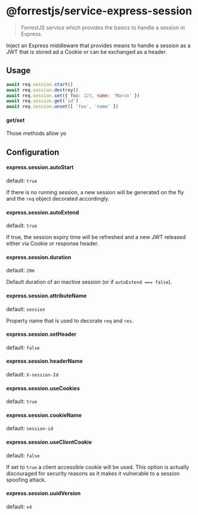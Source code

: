 # @forrestjs/service-express-session

> ForrestJS service which provides the basics to handle a session in Express.

Inject an Express middleware that provides means to handle a session as a JWT that
is stored ad a Cookie or can be exchanged as a header.

## Usage

```js
await req.session.start()
await req.session.destroy()
await req.session.set({ foo: 123, name: 'Marco' })
await req.session.get('id')
await req.session.unset([ 'foo', 'name' ])
```

#### get/set

Those methods allow yo

## Configuration

#### express.session.autoStart

default: `true`

If there is no running session, a new session will be generated on the fly and the
`req` object decorated accordingly.

#### express.session.autoExtend

default: `true`

If true, the session expiry time will be refreshed and a new JWT released either via
Cookie or response header.

#### express.session.duration

default: `20m`

Default duration of an inactive session (or if `autoExtend === false`).

#### express.session.attributeName

default: `session`

Property name that is used to decorate `req` and `res`.

#### express.session.setHeader

default: `false`

#### express.session.headerName

default: `X-session-Id`

#### express.session.useCookies

default: `true`

#### express.session.cookieName

default: `session-id`

#### express.session.useClientCookie

default: `false`

If set to `true` a client accessible cookie will be used. This option is actually
discouraged for security reasons as it makes it vulnerable to a session spoofing attack.

#### express.session.uuidVersion

default: `v4`


